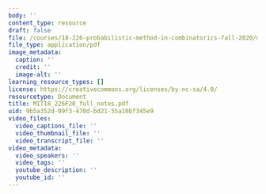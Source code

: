 ```yaml
---
body: ''
content_type: resource
draft: false
file: /courses/18-226-probabilistic-method-in-combinatorics-fall-2020/mit18_226f20_full_notes.pdf
file_type: application/pdf
image_metadata:
  caption: ''
  credit: ''
  image-alt: ''
learning_resource_types: []
license: https://creativecommons.org/licenses/by-nc-sa/4.0/
resourcetype: Document
title: MIT18_226F20_full_notes.pdf
uid: 9b5a352d-09f3-470d-bd21-55a10bf345e9
video_files:
  video_captions_file: ''
  video_thumbnail_file: ''
  video_transcript_file: ''
video_metadata:
  video_speakers: ''
  video_tags: ''
  youtube_description: ''
  youtube_id: ''
---
```

